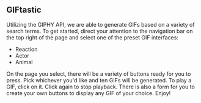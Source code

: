 ## GIFtastic

Utilizing the GIPHY API, we are able to generate GIFs based on a variety of search terms. To get started, direct your attention to the navigation bar on the top right of the page and select one of the preset GIF interfaces:
+ Reaction
+ Actor
+ Animal

On the page you select, there will be a variety of buttons ready for you to press. Pick whichever you'd like and ten GIFs will be generated. To play a GIF, click on it. Click again to stop playback. 
There is also a form for you to create your own buttons to display any GIF of your choice. Enjoy!
